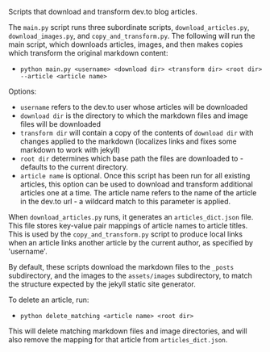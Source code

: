 Scripts that download and transform dev.to blog articles.

The `main.py` script runs three subordinate scripts, `download_articles.py`, `download_images.py`, and `copy_and_transform.py`. The following will run the main script, which downloads articles, images, and then makes copies which transform the original markdown content:

* `python main.py <username> <download dir> <transform dir> <root dir> --article <article name>`

Options:

* `username` refers to the dev.to user whose articles will be downloaded
* `download dir` is the directory to which the markdown files and image files will be downloaded
* `transform dir` will contain a copy of the contents of `download dir` with changes applied to the markdown (localizes links and fixes some markdown to work with jekyll)
* `root dir` determines which base path the files are downloaded to - defaults to the current directory.
* `article name` is optional. Once this script has been run for all existing articles, this option can be used to download and transform additional articles one at a time. The article name refers to the name of the article in the dev.to url - a wildcard match to this parameter is applied.

When `download_articles.py` runs, it generates an `articles_dict.json` file. This file stores key-value pair mappings of article names to article titles. This is used by the `copy_and_transform.py` script to produce local links when an article links another article by the current author, as specified by 'username'.

By default, these scripts download the markdown files to the `_posts` subdirectory, and the images to the `assets/images` subdirectory, to match the structure expected by the jekyll static site generator.

To delete an article, run:

* `python delete_matching <article name> <root dir>`

This will delete matching markdown files and image directories, and will also remove the mapping for that article from `articles_dict.json`.
